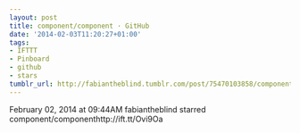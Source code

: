 ```yaml
---
layout: post
title: component/component · GitHub
date: '2014-02-03T11:20:27+01:00'
tags:
- IFTTT
- Pinboard
- github
- stars
tumblr_url: http://fabiantheblind.tumblr.com/post/75470103858/component-component-github
---
```

February 02, 2014 at 09:44AM
fabiantheblind starred component/componenthttp://ift.tt/Ovi9Oa

